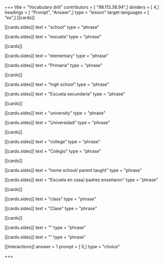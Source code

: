 +++
title = "Vocabulary drill"
contributors = [ "98.113.38.94",]
dividers = [ 4,]
headings = [ "Prompt", "Answer",]
type = "lesson"
target-languages = [ "es",]
[[cards]]

[[cards.sides]]
text = "school"
type = "phrase"

[[cards.sides]]
text = "escuela"
type = "phrase"

[[cards]]

[[cards.sides]]
text = "elementary"
type = "phrase"

[[cards.sides]]
text = "Primaria"
type = "phrase"

[[cards]]

[[cards.sides]]
text = "high school"
type = "phrase"

[[cards.sides]]
text = "Escuela secundaria"
type = "phrase"

[[cards]]

[[cards.sides]]
text = "university"
type = "phrase"

[[cards.sides]]
text = "Universidad"
type = "phrase"

[[cards]]

[[cards.sides]]
text = "college"
type = "phrase"

[[cards.sides]]
text = "Colegio"
type = "phrase"

[[cards]]

[[cards.sides]]
text = "home school/ parent taught"
type = "phrase"

[[cards.sides]]
text = "Escuela en casa/ padres enseñaron"
type = "phrase"

[[cards]]

[[cards.sides]]
text = "class"
type = "phrase"

[[cards.sides]]
text = "Clase"
type = "phrase"

[[cards]]

[[cards.sides]]
text = ""
type = "phrase"

[[cards.sides]]
text = ""
type = "phrase"

[[interactions]]
answer = 1
prompt = [ 0,]
type = "choice"

+++
